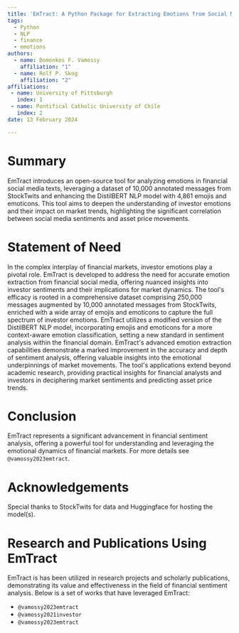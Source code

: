 ```yaml
---
title: 'EmTract: A Python Package for Extracting Emotions from Social Media for Finance Research'
tags:
  - Python
  - NLP
  - finance
  - emotions
authors:
  - name: Domonkos F. Vamossy
    affiliation: "1"
  - name: Rolf P. Skog
    affiliation: "2"
affiliations:
 - name: University of Pittsburgh
   index: 1
 - name: Pontifical Catholic University of Chile
   index: 2
date: 13 February 2024

---
```


# Summary

EmTract introduces an open-source tool for analyzing emotions in financial social media texts, leveraging a dataset of 10,000 annotated messages from StockTwits and enhancing the DistilBERT NLP model with 4,861 emojis and emoticons. This tool aims to deepen the understanding of investor emotions and their impact on market trends, highlighting the significant correlation between social media sentiments and asset price movements.

# Statement of Need

In the complex interplay of financial markets, investor emotions play a pivotal role. EmTract is developed to address the need for accurate emotion extraction from financial social media, 
offering nuanced insights into investor sentiments and their implications for market dynamics. The tool's efficacy is rooted in a comprehensive dataset comprising 250,000 messages augmented
 by 10,000 annotated messages from StockTwits, enriched with a wide array of emojis and emoticons to capture the full spectrum of investor emotions. EmTract utilizes a modified version of the 
 DistilBERT NLP model, incorporating emojis and emoticons for a more context-aware emotion classification, setting a new standard in sentiment analysis within the financial domain.
EmTract's advanced emotion extraction capabilities demonstrate a marked improvement in the accuracy and depth of sentiment analysis, offering valuable insights into the emotional 
underpinnings of market movements. The tool's applications extend beyond academic research, providing practical insights for financial analysts and investors in deciphering market 
sentiments and predicting asset price trends.

# Conclusion

EmTract represents a significant advancement in financial sentiment analysis, offering a powerful tool for understanding and leveraging the emotional dynamics of financial markets.
For more details see `@vamossy2023emtract`.

# Acknowledgements

Special thanks to StockTwits for data and Huggingface for hosting the model(s).

# Research and Publications Using EmTract

EmTract is has been utilized in research projects and scholarly publications, demonstrating its value and effectiveness in the field of financial sentiment analysis. Below is a set of works that have leveraged EmTract:

- `@vamossy2023emtract`
- `@vamossy2021investor`
- `@vamossy2023emtract`
